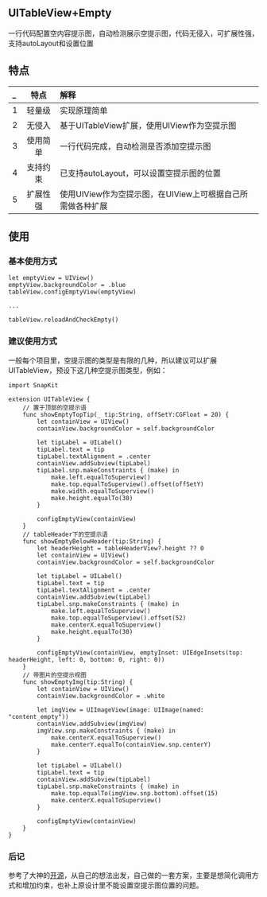 ## UITableView+Empty

一行代码配置空内容提示图，自动检测展示空提示图，代码无侵入，可扩展性强，支持autoLayout和设置位置

## 特点

| _  | 特点  | 解释 |
|:-- |:------:|:------------- |
| 1  | 轻量级  |  实现原理简单 |
| 2  | 无侵入  |  基于UITableView扩展，使用UIView作为空提示图 |
| 3  | 使用简单 | 一行代码完成，自动检测是否添加空提示图 |
| 4  | 支持约束 | 已支持autoLayout，可以设置空提示图的位置 |
| 5  | 扩展性强 | 使用UIView作为空提示图，在UIView上可根据自己所需做各种扩展 |

## 使用

### 基本使用方式

```
let emptyView = UIView()
emptyView.backgroundColor = .blue
tableView.configEmptyView(emptyView)

...

tableView.reloadAndCheckEmpty()
```

### 建议使用方式

一般每个项目里，空提示图的类型是有限的几种，所以建议可以扩展UITableView，预设下这几种空提示图类型，例如：

```
import SnapKit

extension UITableView {
    // 置于顶部的空提示语
    func showEmptyTopTip(_ tip:String, offSetY:CGFloat = 20) {
        let containView = UIView()
        containView.backgroundColor = self.backgroundColor
        
        let tipLabel = UILabel()
        tipLabel.text = tip
        tipLabel.textAlignment = .center
        containView.addSubview(tipLabel)
        tipLabel.snp.makeConstraints { (make) in
            make.left.equalToSuperview()
            make.top.equalToSuperview().offset(offSetY)
            make.width.equalToSuperview()
            make.height.equalTo(30)
        }
        
        configEmptyView(containView)
    }
    // tableHeader下的空提示语
    func showEmptyBelowHeader(tip:String) {
        let headerHeight = tableHeaderView?.height ?? 0
        let containView = UIView()
        containView.backgroundColor = self.backgroundColor
        
        let tipLabel = UILabel()
        tipLabel.text = tip
        tipLabel.textAlignment = .center
        containView.addSubview(tipLabel)
        tipLabel.snp.makeConstraints { (make) in
            make.left.equalToSuperview()
            make.top.equalToSuperview().offset(52)
            make.centerX.equalToSuperview()
            make.height.equalTo(30)
        }
        
        configEmptyView(containView, emptyInset: UIEdgeInsets(top: headerHeight, left: 0, bottom: 0, right: 0))
    }
    // 带图片的空提示视图
    func showEmptyImg(tip:String) {
        let containView = UIView()
        containView.backgroundColor = .white
        
        let imgView = UIImageView(image: UIImage(named: "content_empty"))
        containView.addSubview(imgView)
        imgView.snp.makeConstraints { (make) in
            make.centerX.equalToSuperview()
            make.centerY.equalTo(containView.snp.centerY)
        }
        
        let tipLabel = UILabel()
        tipLabel.text = tip
        containView.addSubview(tipLabel)
        tipLabel.snp.makeConstraints { (make) in
            make.top.equalTo(imgView.snp.bottom).offset(15)
            make.centerX.equalToSuperview()
        }
        
        configEmptyView(containView)
    }
}

```

### 后记

参考了大神的[开源](https://github.com/ChenYilong/CYLTableViewPlaceHolder)，从自己的想法出发，自己做的一套方案，主要是想简化调用方式和增加约束，也补上原设计里不能设置空提示图位置的问题。